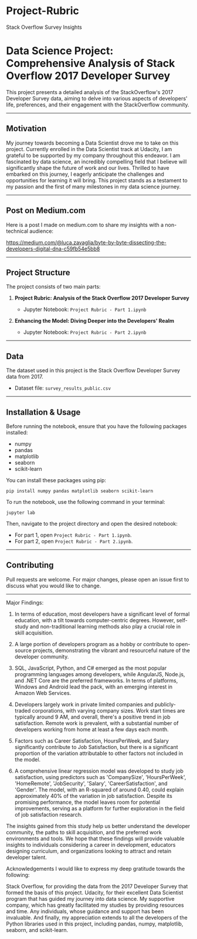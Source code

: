 # Project-Rubric
Stack Overflow Survey Insights


# Data Science Project: Comprehensive Analysis of Stack Overflow 2017 Developer Survey

This project presents a detailed analysis of the StackOverflow's 2017 Developer Survey data, aiming to delve into various aspects of developers' life, preferences, and their engagement with the StackOverflow community.

---

## Motivation

My journey towards becoming a Data Scientist drove me to take on this project. Currently enrolled in the Data Scientist track at Udacity, I am grateful to be supported by my company throughout this endeavor. I am fascinated by data science, an incredibly compelling field that I believe will significantly shape the future of work and our lives. Thrilled to have embarked on this journey, I eagerly anticipate the challenges and opportunities for learning it will bring. This project stands as a testament to my passion and the first of many milestones in my data science journey.

---
## Post on Medium.com
Here is a post I made on medium.com to share my insights with a non-technical audience:

https://medium.com/@luca.zavaglia/byte-by-byte-dissecting-the-developers-digital-dna-c59fb54e5bb8

---

## Project Structure

The project consists of two main parts:

1. **Project Rubric: Analysis of the Stack Overflow 2017 Developer Survey**
    - Jupyter Notebook: `Project Rubric - Part 1.ipynb`

2. **Enhancing the Model: Diving Deeper into the Developers' Realm**
    - Jupyter Notebook: `Project Rubric - Part 2.ipynb`

---

## Data 

The dataset used in this project is the Stack Overflow Developer Survey data from 2017. 
- Dataset file: `survey_results_public.csv`

---

## Installation & Usage

Before running the notebook, ensure that you have the following packages installed:

- numpy
- pandas
- matplotlib
- seaborn
- scikit-learn

You can install these packages using pip:

```
pip install numpy pandas matplotlib seaborn scikit-learn
```

To run the notebook, use the following command in your terminal:

```
jupyter lab
```

Then, navigate to the project directory and open the desired notebook:
- For part 1, open `Project Rubric - Part 1.ipynb`.
- For part 2, open `Project Rubric - Part 2.ipynb`.

---

## Contributing

Pull requests are welcome. For major changes, please open an issue first to discuss what you would like to change.

---


Major Findings:

1.	In terms of education, most developers have a significant level of formal education, with a tilt towards computer-centric degrees. However, self-study and non-traditional learning methods also play a crucial role in skill acquisition.

2.	A large portion of developers program as a hobby or contribute to open-source projects, demonstrating the vibrant and resourceful nature of the developer community.

3.	SQL, JavaScript, Python, and C# emerged as the most popular programming languages among developers, while AngularJS, Node.js, and .NET Core are the preferred frameworks. In terms of platforms, Windows and Android lead the pack, with an emerging interest in Amazon Web Services.

4.	Developers largely work in private limited companies and publicly-traded corporations, with varying company sizes. Work start times are typically around 9 AM, and overall, there's a positive trend in job satisfaction. Remote work is prevalent, with a substantial number of developers working from home at least a few days each month.

5.	Factors such as Career Satisfaction, HoursPerWeek, and Salary significantly contribute to Job Satisfaction, but there is a significant proportion of the variation attributable to other factors not included in the model.

6.	A comprehensive linear regression model was developed to study job satisfaction, using predictors such as 'CompanySize', 'HoursPerWeek', 'HomeRemote', 'JobSecurity', 'Salary', 'CareerSatisfaction', and 'Gender'. The model, with an R-squared of around 0.40, could explain approximately 40% of the variation in job satisfaction. Despite its promising performance, the model leaves room for potential improvements, serving as a platform for further exploration in the field of job satisfaction research.

The insights gained from this study help us better understand the developer community, the paths to skill acquisition, and the preferred work environments and tools. We hope that these findings will provide valuable insights to individuals considering a career in development, educators designing curriculum, and organizations looking to attract and retain developer talent.



Acknowledgements
I would like to express my deep gratitude towards the following:

Stack Overflow, for providing the data from the 2017 Developer Survey that formed the basis of this project.
Udacity, for their excellent Data Scientist program that has guided my journey into data science.
My supportive company, which has greatly facilitated my studies by providing resources and time.
Any individuals, whose guidance and support has been invaluable.
And finally, my appreciation extends to all the developers of the Python libraries used in this project, including pandas, numpy, matplotlib, seaborn, and scikit-learn.
